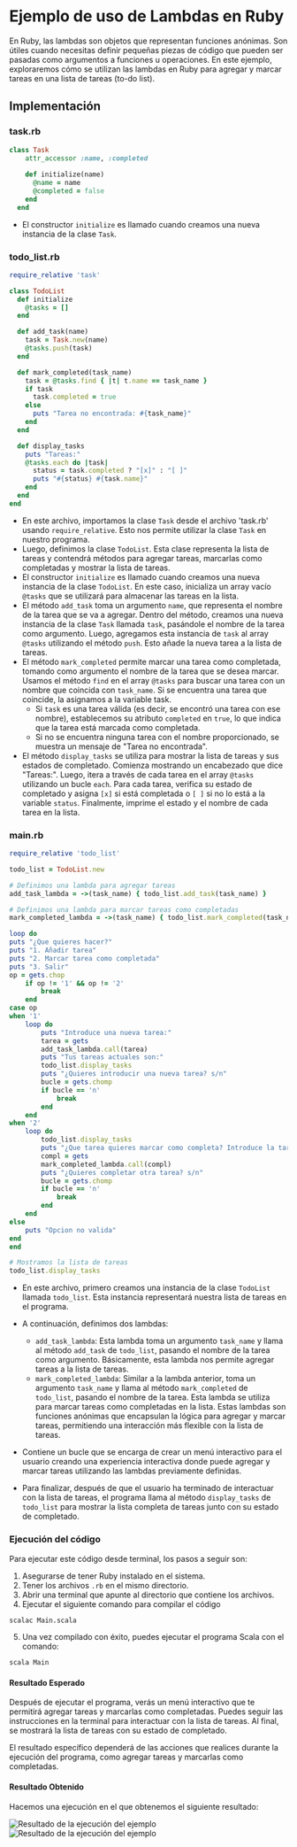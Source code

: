 # Ejemplo de uso de Lambdas en Ruby


En Ruby, las lambdas son objetos que representan funciones anónimas. Son útiles cuando necesitas definir pequeñas piezas de código que pueden ser pasadas como argumentos a funciones u operaciones. En este ejemplo, exploraremos cómo se utilizan las lambdas en Ruby para agregar y marcar tareas en una lista de tareas (to-do list).


## Implementación

### task.rb
```ruby
class Task
    attr_accessor :name, :completed
  
    def initialize(name)
      @name = name
      @completed = false
    end
  end
```


* El constructor `initialize` es llamado cuando creamos una nueva instancia de la clase `Task`.


### todo_list.rb
```ruby
require_relative 'task'

class TodoList
  def initialize
    @tasks = []
  end

  def add_task(name)
    task = Task.new(name)
    @tasks.push(task)
  end

  def mark_completed(task_name)
    task = @tasks.find { |t| t.name == task_name }
    if task
      task.completed = true
    else
      puts "Tarea no encontrada: #{task_name}"
    end
  end

  def display_tasks
    puts "Tareas:"
    @tasks.each do |task|
      status = task.completed ? "[x]" : "[ ]"
      puts "#{status} #{task.name}"
    end
  end
end
```


* En este archivo, importamos la clase `Task` desde el archivo 'task.rb' usando `require_relative`. Esto nos permite utilizar la clase `Task` en nuestro programa.
* Luego, definimos la clase `TodoList`. Esta clase representa la lista de tareas y contendrá métodos para agregar tareas, marcarlas como completadas y mostrar la lista de tareas.
* El constructor `initialize` es llamado cuando creamos una nueva instancia de la clase `TodoList`. En este caso, inicializa un array vacío `@tasks` que se utilizará para almacenar las tareas en la lista.
* El método `add_task` toma un argumento `name`, que representa el nombre de la tarea que se va a agregar. Dentro del método, creamos una nueva instancia de la clase `Task` llamada `task`, pasándole el nombre de la tarea como argumento. Luego, agregamos esta instancia de `task` al array `@tasks` utilizando el método `push`. Esto añade la nueva tarea a la lista de tareas.
* El método `mark_completed` permite marcar una tarea como completada, tomando como argumento el nombre de la tarea que se desea marcar. Usamos el método `find` en el array `@tasks` para buscar una tarea con un nombre que coincida con `task_name`. Si se encuentra una tarea que coincide, la asignamos a la variable task.
    * Si `task` es una tarea válida (es decir, se encontró una tarea con ese nombre), establecemos su atributo `completed` en `true`, lo que indica que la tarea está marcada como completada.
    * Si no se encuentra ninguna tarea con el nombre proporcionado, se muestra un mensaje de "Tarea no encontrada".
* El método `display_tasks` se utiliza para mostrar la lista de tareas y sus estados de completado. Comienza mostrando un encabezado que dice "Tareas:". Luego, itera a través de cada tarea en el array `@tasks` utilizando un bucle `each`. Para cada tarea, verifica su estado de completado y asigna `[x]` si está completada o `[ ]` si no lo está a la variable `status`. Finalmente, imprime el estado y el nombre de cada tarea en la lista.


### main.rb

```ruby
require_relative 'todo_list'

todo_list = TodoList.new

# Definimos una lambda para agregar tareas
add_task_lambda = ->(task_name) { todo_list.add_task(task_name) }

# Definimos una lambda para marcar tareas como completadas
mark_completed_lambda = ->(task_name) { todo_list.mark_completed(task_name) }

loop do
puts "¿Que quieres hacer?"
puts "1. Añadir tarea"
puts "2. Marcar tarea como completada"
puts "3. Salir"
op = gets.chop
    if op != '1' && op != '2'
        break
    end
case op
when '1'
    loop do
        puts "Introduce una nueva tarea:"
        tarea = gets
        add_task_lambda.call(tarea)
        puts "Tus tareas actuales son:"
        todo_list.display_tasks
        puts "¿Quieres introducir una nueva tarea? s/n"
        bucle = gets.chomp
        if bucle == 'n'
            break
        end
    end
when '2'
    loop do
        todo_list.display_tasks
        puts "¿Que tarea quieres marcar como completa? Introduce la tarea"
        compl = gets
        mark_completed_lambda.call(compl)
        puts "¿Quieres completar otra tarea? s/n"
        bucle = gets.chomp
        if bucle == 'n'
            break
        end
    end
else
    puts "Opcion no valida"
end
end

# Mostramos la lista de tareas
todo_list.display_tasks
```


* En este archivo, primero creamos una instancia de la clase `TodoList` llamada `todo_list`. Esta instancia representará nuestra lista de tareas en el programa.
* A continuación, definimos dos lambdas:
    * `add_task_lambda`: Esta lambda toma un argumento `task_name` y llama al método `add_task` de `todo_list`, pasando el nombre de la tarea como argumento. Básicamente, esta lambda nos permite agregar tareas a la lista de tareas.
    * `mark_completed_lambda`: Similar a la lambda anterior, toma un argumento `task_name` y llama al método `mark_completed` de `todo_list`, pasando el nombre de la tarea. Esta lambda se utiliza para marcar tareas como completadas en la lista.
Estas lambdas son funciones anónimas que encapsulan la lógica para agregar y marcar tareas, permitiendo una interacción más flexible con la lista de tareas.

* Contiene un bucle que se encarga de crear un menú interactivo para el usuario creando una experiencia interactiva donde puede agregar y marcar tareas utilizando las lambdas previamente definidas.
* Para finalizar, después de que el usuario ha terminado de interactuar con la lista de tareas, el programa llama al método `display_tasks` de `todo_list` para mostrar la lista completa de tareas junto con su estado de completado.


### Ejecución del código
Para ejecutar este código desde terminal, los pasos a seguir son:
1. Asegurarse de tener Ruby instalado en el sistema.
2. Tener los archivos `.rb` en el mismo directorio.
3. Abrir una terminal que apunte al directorio que contiene los archivos.
4. Ejecutar el siguiente comando para compilar el código
```bash
scalac Main.scala
```
5. Una vez compilado con éxito, puedes ejecutar el programa Scala con el comando:
```bash
scala Main
```

#### Resultado Esperado

Después de ejecutar el programa, verás un menú interactivo que te permitirá agregar tareas y marcarlas como completadas. Puedes seguir las instrucciones en la terminal para interactuar con la lista de tareas. Al final, se mostrará la lista de tareas con su estado de completado.

El resultado específico dependerá de las acciones que realices durante la ejecución del programa, como agregar tareas y marcarlas como completadas.

#### Resultado Obtenido

Hacemos una ejecución en el que obtenemos el siguiente resultado:

![Resultado de la ejecución del ejemplo](Imagen1.png "Resultado")
![Resultado de la ejecución del ejemplo](Imagen2.png "Resultado")